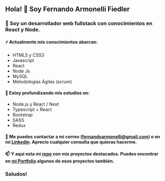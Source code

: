 ## Hola! 👋 Soy Fernando Armonelli Fiedler

### 🤔 Soy un desarrollador web fullstack con conocimientos en React y Node.

#### ⚡ Actualmente mis conocimientos abarcan: 
- HTML5 y CSS3
- Javascript
- React
- Node Js
- MySQL
- Metodologías Ágiles (scrum)

#### 🌱 Estoy profundizando mis estudios en: 
- Node.js y React / Next
- Typescript + React
- Bootstrap
- SASS
- Redux

#### 💬 Me puedes contactar a mi correo (fernandoarmonelli@gmail.com) o en mi [Linkedin](https://www.linkedin.com/in/fernando-armonelli-fiedler/). Aprecio cualquier consulta que quieras hacerme.

#### 📫 Y aqui esta mi [repo](https://github.com/fernandoarmonellifiedler/personal-projects) con mis proyectos destacados. Puedes encontrar en [mi Portfolio](https://fernando-armonelli-fiedler.netlify.app) algunos de esos proyectos también.


### Saludos!
<!--
**fernandoarmonellifiedler/fernandoarmonellifiedler** is a ✨ _special_ ✨ repository because its `README.md` (this file) appears on your GitHub profile.

Here are some ideas to get you started:

- 🔭 I’m currently working on ...
- 🌱 I’m currently learning ...
- 👯 I’m looking to collaborate on ...
- 🤔 I’m looking for help with ...
- 💬 Ask me about ...
- 📫 How to reach me: ...
- 😄 Pronouns: ...
- ⚡ Fun fact: ...
-->

